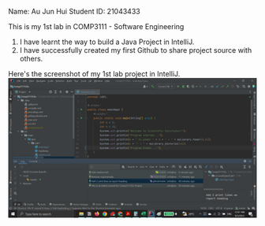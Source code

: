 Name: Au Jun Hui
Student ID: 21043433

This is my 1st lab in COMP3111 - Software Engineering

1. I have learnt the way to build a Java Project in IntelliJ.
2. I have successfully created my first Github to share project source with others.

Here's the screenshot of my 1st lab project in IntelliJ.
![Screenshot](../../../../img/screenshot.png)